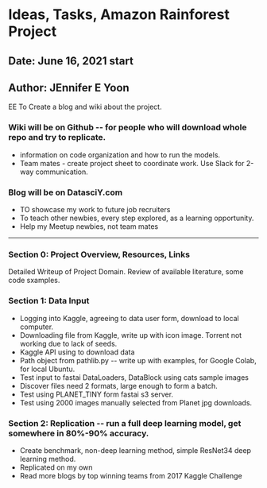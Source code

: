 # Ideas, Tasks, Amazon Rainforest Project 

## Date: June 16, 2021 start  

## Author: JEnnifer E Yoon  


EE To Create a blog and wiki about the project.  

### Wiki will be on Github -- for people who will download whole repo and try to replicate.  
  * information on code organization and how to run the models.  
  * Team mates - create project sheet to coordinate work. Use Slack for 2-way communication.  

### Blog will be on DatasciY.com  
 * TO showcase my work to future job recruiters  
 * To teach other newbies, every step explored, as a learning opportunity.  
 * Help my Meetup newbies, not team mates


----  

### Section 0: Project Overview, Resources, Links 

Detailed Writeup of Project Domain.  Review of available literature, some code sxamples. 


### Section 1: Data Input  

 * Logging into Kaggle, agreeing to data user form, download to local computer.
 * Downloading file from Kaggle, write up with icon image.  Torrent not working due to lack of seeds. 
 * Kaggle API using to download data
 * Path object from pathlib.py -- write up with examples, for Google Colab, for local Ubuntu.  
 * Test input to fastai DataLoaders, DataBlock using cats sample images 
 * Discover files need 2 formats, large enough to form a batch.  
 * Test using PLANET_TINY form fastai s3 server.  
 * Test using 2000 images manually selected from Planet jpg downloads. 

### Section 2: Replication -- run a full deep learning model, get somewhere in 80%-90% accuracy.  

  * Create benchmark, non-deep learning method, simple ResNet34 deep learning method.  
  * Replicated on my own  
  * Read more blogs by top winning teams from 2017 Kaggle Challenge
